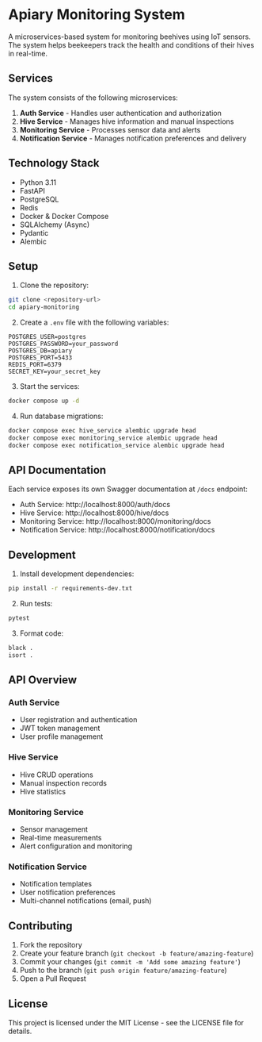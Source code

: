 # Apiary Monitoring System

A microservices-based system for monitoring beehives using IoT sensors. The system helps beekeepers track the health and conditions of their hives in real-time.

## Services

The system consists of the following microservices:

1. **Auth Service** - Handles user authentication and authorization
2. **Hive Service** - Manages hive information and manual inspections
3. **Monitoring Service** - Processes sensor data and alerts
4. **Notification Service** - Manages notification preferences and delivery

## Technology Stack

- Python 3.11
- FastAPI
- PostgreSQL
- Redis
- Docker & Docker Compose
- SQLAlchemy (Async)
- Pydantic
- Alembic

## Setup

1. Clone the repository:
```bash
git clone <repository-url>
cd apiary-monitoring
```

2. Create a `.env` file with the following variables:
```env
POSTGRES_USER=postgres
POSTGRES_PASSWORD=your_password
POSTGRES_DB=apiary
POSTGRES_PORT=5433
REDIS_PORT=6379
SECRET_KEY=your_secret_key
```

3. Start the services:
```bash
docker compose up -d
```

4. Run database migrations:
```bash
docker compose exec hive_service alembic upgrade head
docker compose exec monitoring_service alembic upgrade head
docker compose exec notification_service alembic upgrade head
```

## API Documentation

Each service exposes its own Swagger documentation at `/docs` endpoint:

- Auth Service: http://localhost:8000/auth/docs
- Hive Service: http://localhost:8000/hive/docs
- Monitoring Service: http://localhost:8000/monitoring/docs
- Notification Service: http://localhost:8000/notification/docs

## Development

1. Install development dependencies:
```bash
pip install -r requirements-dev.txt
```

2. Run tests:
```bash
pytest
```

3. Format code:
```bash
black .
isort .
```

## API Overview

### Auth Service
- User registration and authentication
- JWT token management
- User profile management

### Hive Service
- Hive CRUD operations
- Manual inspection records
- Hive statistics

### Monitoring Service
- Sensor management
- Real-time measurements
- Alert configuration and monitoring

### Notification Service
- Notification templates
- User notification preferences
- Multi-channel notifications (email, push)

## Contributing

1. Fork the repository
2. Create your feature branch (`git checkout -b feature/amazing-feature`)
3. Commit your changes (`git commit -m 'Add some amazing feature'`)
4. Push to the branch (`git push origin feature/amazing-feature`)
5. Open a Pull Request

## License

This project is licensed under the MIT License - see the LICENSE file for details. 